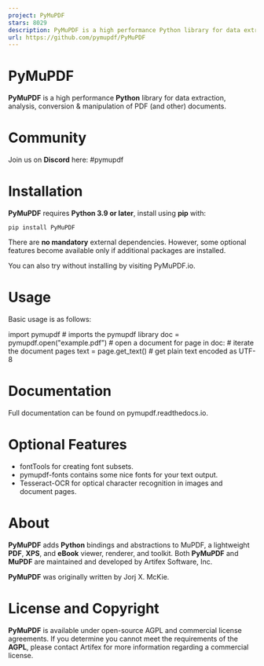 ```yaml
---
project: PyMuPDF
stars: 8029
description: PyMuPDF is a high performance Python library for data extraction, analysis, conversion & manipulation of PDF (and other) documents.
url: https://github.com/pymupdf/PyMuPDF
---
```


PyMuPDF
=======

**PyMuPDF** is a high performance **Python** library for data extraction, analysis, conversion & manipulation of PDF (and other) documents.

Community
=========

Join us on **Discord** here: #pymupdf

Installation
============

**PyMuPDF** requires **Python 3.9 or later**, install using **pip** with:

`pip install PyMuPDF`

There are **no mandatory** external dependencies. However, some optional features become available only if additional packages are installed.

You can also try without installing by visiting PyMuPDF.io.

Usage
=====

Basic usage is as follows:

import pymupdf \# imports the pymupdf library
doc \= pymupdf.open("example.pdf") \# open a document
for page in doc: \# iterate the document pages
  text \= page.get\_text() \# get plain text encoded as UTF-8

Documentation
=============

Full documentation can be found on pymupdf.readthedocs.io.

Optional Features
=================

-   fontTools for creating font subsets.
-   pymupdf-fonts contains some nice fonts for your text output.
-   Tesseract-OCR for optical character recognition in images and document pages.

About
=====

**PyMuPDF** adds **Python** bindings and abstractions to MuPDF, a lightweight **PDF**, **XPS**, and **eBook** viewer, renderer, and toolkit. Both **PyMuPDF** and **MuPDF** are maintained and developed by Artifex Software, Inc.

**PyMuPDF** was originally written by Jorj X. McKie.

License and Copyright
=====================

**PyMuPDF** is available under open-source AGPL and commercial license agreements. If you determine you cannot meet the requirements of the **AGPL**, please contact Artifex for more information regarding a commercial license.

